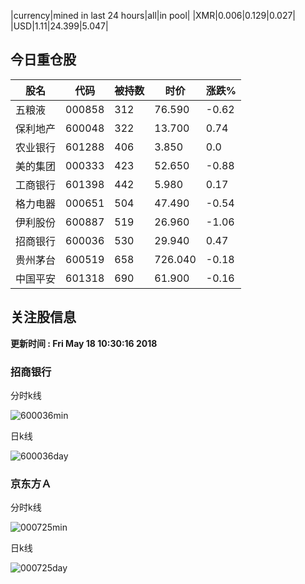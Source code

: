 |currency|mined in last 24 hours|all|in pool|
|XMR|0.006|0.129|0.027|
|USD|1.11|24.399|5.047|

## 今日重仓股 

|股名|代码|被持数|时价|涨跌%|
|---|---|---|---|---|
|五粮液|000858|312|76.590|-0.62|
|保利地产|600048|322|13.700|0.74|
|农业银行|601288|406|3.850|0.0|
|美的集团|000333|423|52.650|-0.88|
|工商银行|601398|442|5.980|0.17|
|格力电器|000651|504|47.490|-0.54|
|伊利股份|600887|519|26.960|-1.06|
|招商银行|600036|530|29.940|0.47|
|贵州茅台|600519|658|726.040|-0.18|
|中国平安|601318|690|61.900|-0.16|

## 关注股信息
**更新时间 : Fri May 18 10:30:16 2018**
### 招商银行 
分时k线

![600036min](http://image.sinajs.cn/newchart/min/n/sh600036.gif)

日k线

![600036day](http://image.sinajs.cn/newchart/daily/n/sh600036.gif)

### 京东方Ａ 
分时k线

![000725min](http://image.sinajs.cn/newchart/min/n/sz000725.gif)

日k线

![000725day](http://image.sinajs.cn/newchart/daily/n/sz000725.gif)
